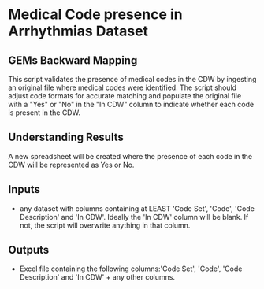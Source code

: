 # Medical Code presence in Arrhythmias Dataset

## GEMs Backward Mapping
This script validates the presence of medical codes in the CDW by ingesting an original file where medical codes were identified. The script should adjust code formats for accurate matching and populate the original file with a "Yes" or "No" in the "In CDW" column to indicate whether each code is present in the CDW.



## Understanding Results
A new spreadsheet will be created where the presence of each code in the CDW will be represented as Yes or No. 

## Inputs
- any dataset with columns containing at LEAST 'Code Set', 'Code', 'Code Description' and 'In CDW'. Ideally the 'In CDW' column will be blank. If not, the script will overwrite anything in that column. 

## Outputs
- Excel file containing the following columns:'Code Set', 'Code', 'Code Description' and 'In CDW' + any other columns. 
